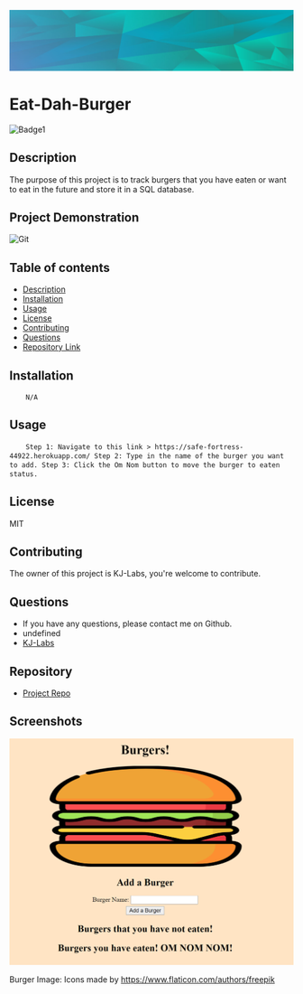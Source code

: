 

![Git](background.PNG)  
# Eat-Dah-Burger

![Badge1](https://img.shields.io/badge/License-MIT-Blue)


## Description 
The purpose of this project is to track burgers that you have eaten or want to eat in the future and store it in a SQL database. 

## Project Demonstration
![Git](readmevideo.gif)  


## Table of contents

- [Description](#description)
- [Installation](#installation)
- [Usage](#usage)
- [License](#license)
- [Contributing](#contributing)
- [Questions](#questions)
- [Repository Link](#repository)



## Installation

        N/A

## Usage

        Step 1: Navigate to this link > https://safe-fortress-44922.herokuapp.com/ Step 2: Type in the name of the burger you want to add. Step 3: Click the Om Nom button to move the burger to eaten status. 

## License
MIT 



## Contributing

The owner of this project is KJ-Labs, you're welcome to contribute.


## Questions

- If you have any questions, please contact me on Github.
- undefined
- [KJ-Labs](https://github.com/KJ-Labs)

## Repository

- [Project Repo](https://github.com/KJ-Labs/Eat-DA-BURGAH)

## Screenshots
![Git](screenshot.PNG)  

Burger Image: Icons made by https://www.flaticon.com/authors/freepik



